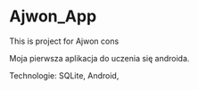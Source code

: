 # Ajwon_App
This is project for Ajwon cons

Moja pierwsza aplikacja do uczenia się androida.

Technologie:
SQLite, Android,

